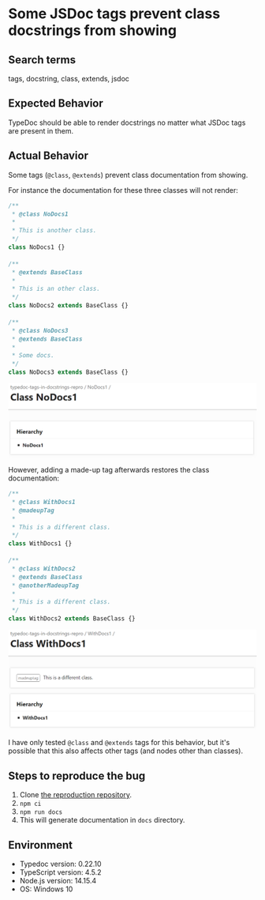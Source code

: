 # Some JSDoc tags prevent class docstrings from showing

## Search terms

tags, docstring, class, extends, jsdoc

## Expected Behavior

TypeDoc should be able to render docstrings no matter what JSDoc tags are
present in them.

## Actual Behavior

Some tags (`@class`, `@extends`) prevent class documentation from showing.

For instance the documentation for these three classes will not render:

```ts
/**
 * @class NoDocs1
 *
 * This is another class.
 */
class NoDocs1 {}

/**
 * @extends BaseClass
 *
 * This is an other class.
 */
class NoDocs2 extends BaseClass {}

/**
 * @class NoDocs3
 * @extends BaseClass
 *
 * Some docs.
 */
class NoDocs3 extends BaseClass {}
```

![](./img/NoDocs1.png)

However, adding a made-up tag afterwards restores the class documentation:

```ts
/**
 * @class WithDocs1
 * @madeupTag
 *
 * This is a different class.
 */
class WithDocs1 {}

/**
 * @class WithDocs2
 * @extends BaseClass
 * @anotherMadeupTag
 *
 * This is a different class.
 */
class WithDocs2 extends BaseClass {}
```

![](./img/WithDocs1.png)

I have only tested `@class` and `@extends` tags for this behavior, but it's
possible that this also affects other tags (and nodes other than classes).

## Steps to reproduce the bug

1. Clone [the reproduction
   repository](https://github.com/ejuda/typedoc-tags-in-docstrings-repro).
2. `npm ci`
3. `npm run docs`
4. This will generate documentation in `docs` directory.

## Environment

-   Typedoc version: 0.22.10
-   TypeScript version: 4.5.2
-   Node.js version: 14.15.4
-   OS: Windows 10
